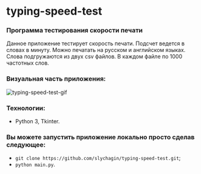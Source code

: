 # typing-speed-test
### Программа тестирования скорости печати

Данное приложение тестирует скорость печати. Подсчет ведется в словах в минуту.
Можно печатать на русском и английском языках. Слова подгружаются из двух csv файлов.
В каждом файле по 1000 частотных слов.

### Визуальная часть приложения:
![typing-speed-test-gif](https://github.com/slychagin/typing-speed-test/blob/master/gifs/app_ui.gif)

### Технологии:
- Python 3, Tkinter.

### Вы можете запустить приложение локально просто сделав следующее:
- `git clone https://github.com/slychagin/typing-speed-test.git`;
- `python main.py`.